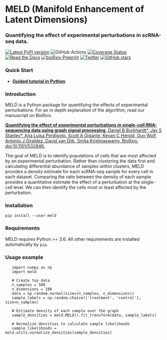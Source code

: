 # MELD (Manifold Enhancement of Latent Dimensions)
### Quantifying the effect of experimental perturbations in scRNA-seq data.


[![Latest PyPi version](https://img.shields.io/pypi/v/MELD.svg)](https://pypi.org/project/MELD/)
![GitHub Actions](https://github.com/KrishnaswamyLab/MELD/workflows/Unit%20Tests/badge.svg)
[![Coverage Status](https://coveralls.io/repos/github/KrishnaswamyLab/MELD/badge.svg?branch=master)](https://coveralls.io/github/KrishnaswamyLab/MELD?branch=master)
[![Read the Docs](https://img.shields.io/readthedocs/meld-docs.svg)](https://meld-docs.readthedocs.io/)
[![bioRxiv Preprint](https://zenodo.org/badge/DOI/10.1101/532846.svg)](https://doi.org/10.1101/532846)
[![Twitter](https://img.shields.io/twitter/follow/KrishnaswamyLab.svg?style=social&label=Follow)](https://twitter.com/KrishnaswamyLab)
[![GitHub stars](https://img.shields.io/github/stars/KrishnaswamyLab/MELD.svg?style=social&label=Stars)](https://github.com/KrishnaswamyLab/MELD/)

### Quick Start
* [**Guided tutorial in Python**](https://nbviewer.jupyter.org/github/KrishnaswamyLab/MELD/blob/master/notebooks/Wagner2018_Chordin_Cas9_Mutagenesis.ipynb).

### Introduction

MELD is a Python package for quantifying the effects of experimental perturbations. For an in depth explanation of the algorithm, read our manuscript on BioRxiv.

[**Quantifying the effect of experimental perturbations in single-cell RNA-sequencing data using graph signal processing**. Daniel B Burkhardt\*, Jay S Stanley\*, Ana Luisa Perdigoto, Scott A Gigante, Kevan C Herold, Guy Wolf, Antonio J Giraldez, David van Dijk, Smita Krishnaswamy. BioRxiv. doi:10.1101/532846.](<https://www.biorxiv.org/content/10.1101/532846v2>)

The goal of MELD is to identify populations of cells that are most affected by an experimental perturbation. Rather than clustering the data first and calculating differential abundance of samples within clusters, MELD provides a density estimate for each scRNA-seq sample for every cell in each dataset. Comparing the ratio between the density of each sample provides a quantitative estimate the effect of a perturbation at the single-cell level. We can then identify the cells most or least affected by the perturbation.

### Installation


```
pip install --user meld
```

### Requirements

MELD requires Python >= 3.6. All other requirements are installed automatically by ``pip``.

### Usage example

```
   import numpy as np
   import meld

   # Create toy data
   n_samples = 500
   n_dimensions = 100
   data = np.random.normal(size=(n_samples, n_dimensions))
   sample_labels = np.random.choice(['treatment', 'control'], size=n_samples)

   # Estimate density of each sample over the graph
   sample_densities = meld.MELD().fit_transform(data, sample_labels)

   # Normalize densities to calculate sample likelihoods
   sample_likelihoods = meld.utils.normalize_densities(sample_densities)
```
